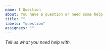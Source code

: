 ```yaml
---
name: ❓ Question
about: You have a question or need some help
title: ""
labels: "question"
assignees: ""
---
```


_Tell us what you need help with._
